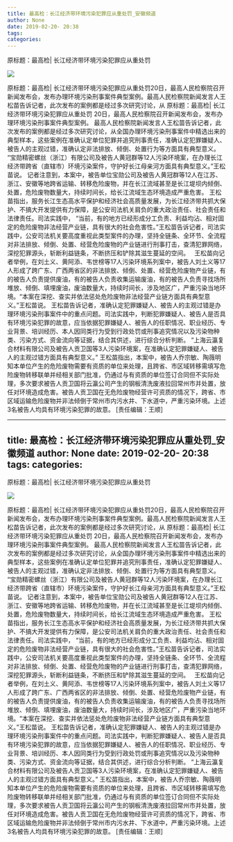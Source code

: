 ```yaml
---
title: 最高检：长江经济带环境污染犯罪应从重处罚_安徽频道
author: None
date: 2019-02-20- 20:38
tags: 
categories: 
---
```

原标题：最高检| 长江经济带环境污染犯罪应从重处罚
<!-- more -->
                
<img align="center" border="0" src="http://p2.ifengimg.com/a/2016/0810/204c433878d5cf9size1_w16_h16.png" />
                
            
原标题：最高检| 长江经济带环境污染犯罪应从重处罚20日，最高人民检察院召开新闻发布会，发布办理环境污染刑事案件典型案例。最高人民检察院新闻发言人王松苗告诉记者，此次发布的案例都是经过多次研究讨论，从
原标题：最高检| 长江经济带环境污染犯罪应从重处罚
20日，最高人民检察院召开新闻发布会，发布办理环境污染刑事案件典型案例。
最高人民检察院新闻发言人王松苗告诉记者，此次发布的案例都是经过多次研究讨论，从全国办理环境污染刑事案件中精选出来的典型样本，这些案例在准确认定单位犯罪并追究刑事责任，准确认定犯罪嫌疑人、被告人的主观过错，准确认定非法排放、倾倒、处置行为等方面具有典型意义。
“宝勋精密螺丝（浙江）有限公司及被告人黄冠群等12人污染环境案，在办理长江经济带跨省（直辖市）环境污染案件，守护好长江母亲河方面具有典型意义。”王松苗说。
记者注意到，本案中，被告单位宝勋公司及被告人黄冠群等12人在江苏、浙江、安徽等地跨省运输、转移危险废物，并在长江流域甚至是长江堤坝内倾倒、处置，危险废物数量大，持续时间长，给长江流域生态环境造成严重危害。
王松苗指出，服务长江生态高水平保护和经济社会高质量发展，为长江经济带共抓大保护、不搞大开发提供有力保障，是公安司法机关肩负的重大政治责任、社会责任和法律责任。司法实践中，
“当前，有的地方已经形成分工负责、利益均沾、相对固定的危险废物非法经营产业链，具有很大的社会危害性。”王松苗告诉记者，司法实践中，公安司法机关要高度重视此类型案件的办理，坚持全链条、全环节、全流程对非法排放、倾倒、处置、经营危险废物的产业链进行刑事打击，查清犯罪网络，深挖犯罪源头，斩断利益链条，不断挤压和铲除其滋生蔓延的空间。
 
王松苗向记者举例，在刘土义、黄阿添、韦世榜等17人污染环境系列案中，被告人刘土义等17人形成了跨广东、广西两省区的非法排放、倾倒、处置、经营危险废物产业链，有的被告人负责提供废油，有的被告人负责收集运输废油，有的被告人负责寻找场所堆放、倾倒、填埋废油，废油数量大，持续时间长，涉及地区广，严重污染当地环境。“本案在深挖、查实并依法惩处危险废物非法经营产业链方面具有典型意义。”王松苗说。
王松苗告诉记者，准确认定犯罪嫌疑人、被告人的主观过错是办理环境污染刑事案件中的重点问题。司法实践中，判断犯罪嫌疑人、被告人是否具有环境污染犯罪的故意，应当依据犯罪嫌疑人、被告人的任职情况、职业经历、专业背景、培训经历、本人因同类行为受到行政处罚或刑事追究情况以及污染物种类、污染方式、资金流向等证据，结合其供述，进行综合分析判断。
“上海云瀛复合材料有限公司及被告人贡卫国等3人污染环境案，在准确认定犯罪嫌疑人、被告人的主观过错方面具有典型意义。”
王松苗指出，本案中，被告人乔宗敏、陶薇明知本单位产生的危险废物需要有资质的单位来处理，且跨省、市区域转移需填写危险废物转移联单并经相关部门批准，仍通过与有资质的单位签订合同但不实际处理，多次要求被告人贡卫国将云瀛公司产生的钢板清洗废液拉回常州市并处置，放任对环境造成危害。被告人贡卫国在无危险废物经营许可资质的情况下，跨省、市区域运输危险废物并非法倾倒于常州市内污水井、下水道中，严重污染环境。上述3名被告人均具有环境污染犯罪的故意。
[责任编辑：王顺]
            
---
title: 最高检：长江经济带环境污染犯罪应从重处罚_安徽频道
author: None
date: 2019-02-20- 20:38
tags: 
categories: 
---
原标题：最高检| 长江经济带环境污染犯罪应从重处罚
<!-- more -->
                
<img align="center" border="0" src="http://p2.ifengimg.com/a/2016/0810/204c433878d5cf9size1_w16_h16.png" />
                
            
原标题：最高检| 长江经济带环境污染犯罪应从重处罚20日，最高人民检察院召开新闻发布会，发布办理环境污染刑事案件典型案例。最高人民检察院新闻发言人王松苗告诉记者，此次发布的案例都是经过多次研究讨论，从
原标题：最高检| 长江经济带环境污染犯罪应从重处罚
20日，最高人民检察院召开新闻发布会，发布办理环境污染刑事案件典型案例。
最高人民检察院新闻发言人王松苗告诉记者，此次发布的案例都是经过多次研究讨论，从全国办理环境污染刑事案件中精选出来的典型样本，这些案例在准确认定单位犯罪并追究刑事责任，准确认定犯罪嫌疑人、被告人的主观过错，准确认定非法排放、倾倒、处置行为等方面具有典型意义。
“宝勋精密螺丝（浙江）有限公司及被告人黄冠群等12人污染环境案，在办理长江经济带跨省（直辖市）环境污染案件，守护好长江母亲河方面具有典型意义。”王松苗说。
记者注意到，本案中，被告单位宝勋公司及被告人黄冠群等12人在江苏、浙江、安徽等地跨省运输、转移危险废物，并在长江流域甚至是长江堤坝内倾倒、处置，危险废物数量大，持续时间长，给长江流域生态环境造成严重危害。
王松苗指出，服务长江生态高水平保护和经济社会高质量发展，为长江经济带共抓大保护、不搞大开发提供有力保障，是公安司法机关肩负的重大政治责任、社会责任和法律责任。司法实践中，
“当前，有的地方已经形成分工负责、利益均沾、相对固定的危险废物非法经营产业链，具有很大的社会危害性。”王松苗告诉记者，司法实践中，公安司法机关要高度重视此类型案件的办理，坚持全链条、全环节、全流程对非法排放、倾倒、处置、经营危险废物的产业链进行刑事打击，查清犯罪网络，深挖犯罪源头，斩断利益链条，不断挤压和铲除其滋生蔓延的空间。
 
王松苗向记者举例，在刘土义、黄阿添、韦世榜等17人污染环境系列案中，被告人刘土义等17人形成了跨广东、广西两省区的非法排放、倾倒、处置、经营危险废物产业链，有的被告人负责提供废油，有的被告人负责收集运输废油，有的被告人负责寻找场所堆放、倾倒、填埋废油，废油数量大，持续时间长，涉及地区广，严重污染当地环境。“本案在深挖、查实并依法惩处危险废物非法经营产业链方面具有典型意义。”王松苗说。
王松苗告诉记者，准确认定犯罪嫌疑人、被告人的主观过错是办理环境污染刑事案件中的重点问题。司法实践中，判断犯罪嫌疑人、被告人是否具有环境污染犯罪的故意，应当依据犯罪嫌疑人、被告人的任职情况、职业经历、专业背景、培训经历、本人因同类行为受到行政处罚或刑事追究情况以及污染物种类、污染方式、资金流向等证据，结合其供述，进行综合分析判断。
“上海云瀛复合材料有限公司及被告人贡卫国等3人污染环境案，在准确认定犯罪嫌疑人、被告人的主观过错方面具有典型意义。”
王松苗指出，本案中，被告人乔宗敏、陶薇明知本单位产生的危险废物需要有资质的单位来处理，且跨省、市区域转移需填写危险废物转移联单并经相关部门批准，仍通过与有资质的单位签订合同但不实际处理，多次要求被告人贡卫国将云瀛公司产生的钢板清洗废液拉回常州市并处置，放任对环境造成危害。被告人贡卫国在无危险废物经营许可资质的情况下，跨省、市区域运输危险废物并非法倾倒于常州市内污水井、下水道中，严重污染环境。上述3名被告人均具有环境污染犯罪的故意。
[责任编辑：王顺]
            
